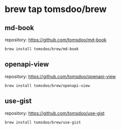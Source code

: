 # brew tap tomsdoo/brew

## md-book

repository: https://github.com/tomsdoo/md-book

``` shell
brew install tomsdoo/brew/md-book
```

## openapi-view

repository: https://github.com/tomsdoo/openapi-view

``` shell
brew install tomsdoo/brew/openapi-view
```

## use-gist

repository: https://github.com/tomsdoo/use-gist

``` shell
brew install tomsdoo/brew/use-gist
```
